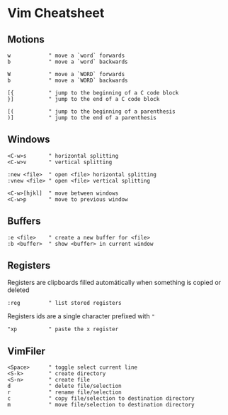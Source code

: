 Vim Cheatsheet
==============

Motions
-------

```viml
w            " move a `word` forwards
b            " move a `word` backwards

W            " move a `WORD` forwards
b            " move a `WORD` backwards

[{           " jump to the beginning of a C code block
}]           " jump to the end of a C code block

[(           " jump to the beginning of a parenthesis
)]           " jump to the end of a parenthesis
```

Windows
-------

```viml
<C-w>s       " horizontal splitting
<C-w>v       " vertical splitting

:new <file>  " open <file> horizontal splitting
:vnew <file> " open <file> vertical splitting

<C-w>[hjkl]  " move between windows
<C-w>p       " move to previous window
```

Buffers
-------

```viml
:e <file>    " create a new buffer for <file>
:b <buffer>  " show <buffer> in current window
```

Registers
---------

Registers are clipboards filled automátically when something is copied or deleted

```viml
:reg         " list stored registers
```

Registers ids are a single character prefixed with `"`

```viml
"xp          " paste the x register
```

VimFiler
--------

```viml
<Space>      " toggle select current line
<S-k>        " create directory
<S-n>        " create file
d            " delete file/selection
r            " rename file/selection
c            " copy file/selection to destination directory
m            " move file/selection to destination directory
```
